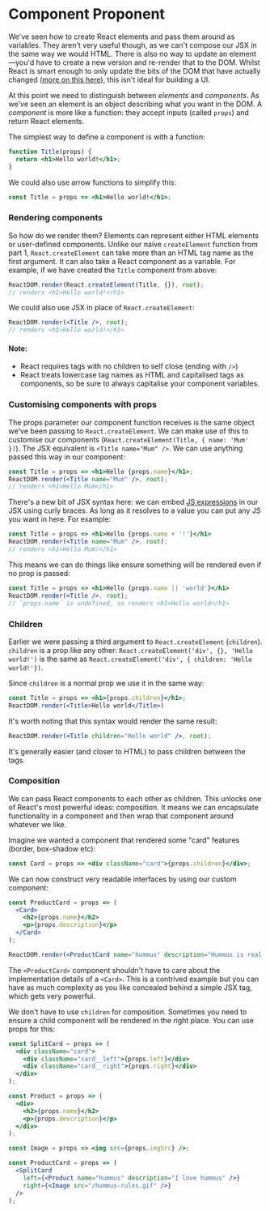 # Component Proponent

We've seen how to create React elements and pass them around as variables. They aren't very useful though, as we can't compose our JSX in the same way we would HTML. There is also no way to update an element—you'd have to create a new version and re-render that to the DOM. Whilst React is smart enough to only update the bits of the DOM that have actually changed ([more on this here](https://reactjs.org/docs/rendering-elements.html)), this isn't ideal for building a UI.

At this point we need to distinguish between _elements_ and _components_. As we've seen an element is an object describing what you want in the DOM. A _component_ is more like a function: they accept inputs (called `props`) and return React elements.

The simplest way to define a component is with a function:

```jsx
function Title(props) {
  return <h1>Hello world!</h1>;
}
```

We could also use arrow functions to simplify this:

```jsx
const Title = props => <h1>Hello world!</h1>;
```

### Rendering components

So how do we render them? Elements can represent either HTML elements or user-defined components. Unlike our naive `createElement` function from part 1, `React.createElement` can take more than an HTML tag name as the first argument. It can also take a React component as a variable. For example, if we have created the `Title` component from above:

```jsx
ReactDOM.render(React.createElement(Title, {}), root);
// renders <h1>Hello world!</h1>
```

We could also use JSX in place of `React.createElement`:

```jsx
ReactDOM.render(<Title />, root);
// renders <h1>Hello world!</h1>
```

#### Note:

- React requires tags with no children to self close (ending with `/>`)
- React treats lowercase tag names as HTML and capitalised tags as components, so be sure to always capitalise your component variables.

### Customising components with props

The props parameter our component function receives is the same object we've been passing to `React.createElement`. We can make use of this to customise our components (`React.createElement(Title, { name: 'Mum' })`). The JSX equivalent is `<Title name="Mum" />`. We can use anything passed this way in our component:

```jsx
const Title = props => <h1>Hello {props.name}</h1>;
ReactDOM.render(<Title name="Mum" />, root);
// renders <h1>Hello Mum</h1>
```

There's a new bit of JSX syntax here: we can embed [JS expressions](https://developer.mozilla.org/en-US/docs/Web/JavaScript/Guide/Expressions_and_Operators#Expressions) in our JSX using curly braces. As long as it resolves to a value you can put any JS you want in here. For example:

```jsx
const Title = props => <h1>Hello {props.name + '!'}</h1>
ReactDOM.render(<Title name="Mum" />, root);
// renders <h1>Hello Mum!</h1>
```

This means we can do things like ensure something will be rendered even if no prop is passed:

```jsx
const Title = props => <h1>Hello {props.name || 'world'}</h1>
ReactDOM.render(<Title />, root);
// `props.name` is undefined, so renders <h1>Hello world</h1>
```

### Children

Earlier we were passing a third argument to `React.createElement` (`children`). `children` is a prop like any other: `React.createElement('div', {}, 'Hello world!')` is the same as `React.createElement('div', { children: 'Hello world!'})`.

Since `children` is a normal prop we use it in the same way:

```jsx
const Title = props => <h1>{props.children}</h1>;
ReactDOM.render(<Title>Hello world</Title>)
```

It's worth noting that this syntax would render the same result:

```jsx
ReactDOM.render(<Title children="Hello world" />, root);
```

It's generally easier (and closer to HTML) to pass children between the tags.

### Composition

We can pass React components to each other as children. This unlocks one of React's most powerful ideas: composition. It means we can encapsulate functionality in a component and then wrap that component around whatever we like.

Imagine we wanted a component that rendered some "card" features (border, box-shadow etc):

```jsx
const Card = props => <div className="card">{props.children}</div>;
```

We can now construct very readable interfaces by using our custom component:

```jsx
const ProductCard = props => (
  <Card>
    <h2>{props.name}</h2>
    <p>{props.description}</p>
  </Card>
);

ReactDOM.render(<ProductCard name="hummus" description="Hummus is real tasty", root);
```

The `<ProductCard>` component shouldn't have to care about the implementation details of a `<Card>`. This is a contrived example but you can have as much complexity as you like concealed behind a simple JSX tag, which gets very powerful.

We don't have to use `children` for composition. Sometimes you need to ensure a child component will be rendered in the right place. You can use props for this:

```jsx
const SplitCard = props => (
  <div className="card">
    <div className="card__left">{props.left}</div>
    <div className="card__right">{props.right}</div>
  </div>
);

const Product = props => (
  <div>
    <h2>{props.name}</h2>
    <p>{props.description}</p>
  </div>
);

const Image = props => <img src={props.imgSrc} />;

const ProductCard = props => (
  <SplitCard
    left={<Product name="hummus" description="I love hummus" />}
    right={<Image src="/hummus-rules.gif" />}
  />
);
```
